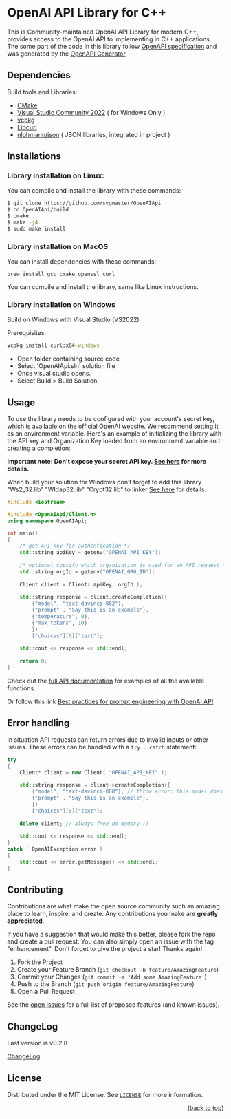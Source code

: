 <a name="readme-top"></a>

# OpenAI API Library for C++

This is Community-maintained OpenAI API Library for modern C++, provides access to the OpenAI API to implementing in C++ applications. The some part of the code in this library follow [OpenAPI specification](https://github.com/openai/openai-openapi) and was generated by the [OpenAPI Generator](https://openapi-generator.tech)

## Dependencies

Build tools and Libraries:

- [CMake](https://cmake.org/download/)
- [Visual Studio Community 2022](https://visualstudio.microsoft.com/downloads/) ( for Windows Only )
- [vcpkg](https://github.com/microsoft/vcpkg)
- [Libcurl](https://curl.se/download.html)
- [nlohmann/json](https://github.com/nlohmann/json) ( JSON libraries, integrated in project )

## Installations

### Library installation on Linux:

You can compile and install the library with these commands:

```sh
$ git clone https://github.com/svgmaster/OpenAIApi
$ cd OpenAIApi/build
$ cmake ..
$ make -j4
$ sudo make install
```

### Library installation on MacOS

You can install dependencies with these commands:

```brew
brew install gcc cmake openssl curl
```

You can compile and install the library, same like Linux instructions.

### Library installation on Windows

Build on Windows with Visual Studio (VS2022)

Prerequisites:

```cmd
vcpkg install curl:x64-windows
```
- Open folder containing source code
- Select 'OpenAIApi.sln' solution file
- Once visual studio opens.
- Select Build > Build Solution.


## Usage

To use the library needs to be configured with your account's secret key, which is available on the official OpenAI [website](https://beta.openai.com/account/api-keys). We recommend setting it as an environment variable. Here's an example of initializing the library with the API key and Organization Key loaded from an environment variable and creating a completion:

**Important note: Don't expose your secret API key. [See here](https://beta.openai.com/docs/api-reference/authentication) for more details.**

When build your solution for Windows don't forget to add this library "Ws2_32.lib" "Wldap32.lib" "Crypt32.lib" to linker [See here](https://stackoverflow.com/questions/4176503/unresolved-symbols-when-linking-a-program-using-libcurl) for details.

```cpp
#include <iostream>

#include <OpenAIApi/Client.h>
using namespace OpenAIApi;

int main()
{ 
    /* get API key for authentication */
    std::string apiKey = getenv("OPENAI_API_KEY");
    
    /* optional specify which organization is used for an API request */
    std::string orgId = getenv("OPENAI_ORG_ID"); 
	
    Client client = Client( apiKey, orgId );
    
    std::string response = client.createCompletion({
        {"model", "text-davinci-002"},
        {"prompt" , "Say this is an example"},
        {"temperature", 0},
        {"max_tokens", 10}
        })
        ["choices"][0]["text"];	
		
	std::cout << response << std::endl;
	
	return 0;
}        
```

Check out the [full API documentation](https://beta.openai.com/docs/api-reference?lang=curl) for examples of all the available functions.

Or follow this link [Best practices for prompt engineering with OpenAI API](https://help.openai.com/en/articles/6654000-best-practices-for-prompt-engineering-with-openai-api).

## Error handling

In situation API requests can return errors due to invalid inputs or other issues. These errors can be handled with a `try...catch` statement:

```cpp
try 
{
    Client* client = new Client( "OPENAI_API_KEY" );
    
    std::string response = client->createCompletion({
        {"model", "text-davinci-008"}, // throw error: this model does not exists
        {"prompt" , "Say this is an example"},
        })
        ["choices"][0]["text"];
		
	delete client; // always free up memory :)	
		
	std::cout << response << std::endl;
}
catch ( OpenAIException error )
{
    std::cout << error.getMessage() << std::endl;
}
```
## Contributing

Contributions are what make the open source community such an amazing place to learn, inspire, and create. Any contributions you make are **greatly appreciated**.

If you have a suggestion that would make this better, please fork the repo and create a pull request. You can also simply open an issue with the tag "enhancement".
Don't forget to give the project a star! Thanks again!

1. Fork the Project
2. Create your Feature Branch (`git checkout -b feature/AmazingFeature`)
3. Commit your Changes (`git commit -m 'Add some AmazingFeature'`)
4. Push to the Branch (`git push origin feature/AmazingFeature`)
5. Open a Pull Request

See the [open issues](https://github.com/svgmaster/OpenAIApi/issues) for a full list of proposed features (and known issues).

## ChangeLog

Last version is v0.2.8

[ChangeLog](CHANGELOG.md)

## License

Distributed under the MIT License. See [`LICENSE`](LICENSE) for more information.

<p align="right">(<a href="#readme-top">back to top</a>)</p>
